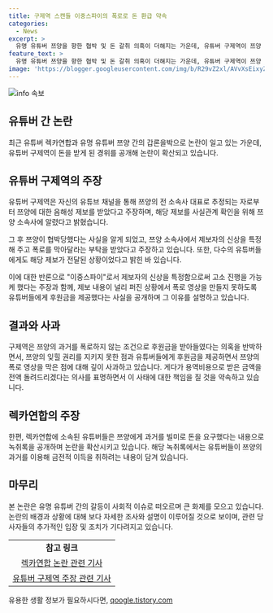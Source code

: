 ```yaml
---
title: 구제역 스캔들 이중스파이의 폭로로 돈 환급 약속
categories:
  - News
excerpt: >
  유명 유튜버 쯔양을 향한 협박 및 돈 갈취 의혹이 더해지는 가운데, 유튜버 구제역이 쯔양 측으로부터 돈을 받게된 경위를 공개하며 논란을 더 키웠다. 구제역은 쯔양 소속사로부터 제보를 받고 이를 취합해 제보자를 특정한 후, 쯔양을 협박하고 있는 사실을 알아냈다고 주장했다. 돈을 받은 것을 부정하며 쯔양이 폭로당하는 것을 막기 위해 유튜버들에게 후원금을 제공한 것으로 밝혀졌다. 한편, 일부 유튜버들이 쯔양을 과거를 이용해 돈을 갈취하려는 의도를 드러낸 녹취록도 공개돼 논란이 확산되고 있다.
feature_text: >
  유명 유튜버 쯔양을 향한 협박 및 돈 갈취 의혹이 더해지는 가운데, 유튜버 구제역이 쯔양 측으로부터 돈을 받게된 경위를 공개하며 논란을 더 키웠다. 구제역은 쯔양 소속사로부터 제보를 받고 이를 취합해 제보자를 특정한 후, 쯔양을 협박하고 있는 사실을 알아냈다고 주장했다. 돈을 받은 것을 부정하며 쯔양이 폭로당하는 것을 막기 위해 유튜버들에게 후원금을 제공한 것으로 밝혀졌다. 한편, 일부 유튜버들이 쯔양을 과거를 이용해 돈을 갈취하려는 의도를 드러낸 녹취록도 공개돼 논란이 확산되고 있다.
image: 'https://blogger.googleusercontent.com/img/b/R29vZ2xl/AVvXsEixyZcFfHzMRdzZMjFBmAUKJYCLCGyLL1o632UiGVXcaFdKo_bkvkuCioo0uUKlGfBVcT3P84aROyZIXSBEx3Aw5nCQ3pTgDom1WDC4m8eifvWiAmWEEVb4x6G_l8C0QH225ldMjyaFvpxGEBGNO37VmDTDMHGhJPq73UglMfDca1-0aw/s1600/blogspot.png'
---
```


<p><img src="https://blogger.googleusercontent.com/img/b/R29vZ2xl/AVvXsEixyZcFfHzMRdzZMjFBmAUKJYCLCGyLL1o632UiGVXcaFdKo_bkvkuCioo0uUKlGfBVcT3P84aROyZIXSBEx3Aw5nCQ3pTgDom1WDC4m8eifvWiAmWEEVb4x6G_l8C0QH225ldMjyaFvpxGEBGNO37VmDTDMHGhJPq73UglMfDca1-0aw/s1600/blogspot.png" alt="info 속보" /></p>

<h2 data-ke-size="size26">유튜버 간 논란</h2>

<p data-ke-size="size16">최근 유튜버 렉카연합과 유명 유튜버 쯔양 간의 갑론을박으로 논란이 일고 있는 가운데, 유튜버 구제역이 돈을 받게 된 경위를 공개해 논란이 확산되고 있습니다.</p>

<h2 data-ke-size="size24">유튜버 구제역의 주장</h2>

<p data-ke-size="size16">유튜버 구제역은 자신의 유튜브 채널을 통해 쯔양의 전 소속사 대표로 추정되는 자로부터 쯔양에 대한 음해성 제보를 받았다고 주장하며, 해당 제보를 사실관계 확인을 위해 쯔양 소속사에 알렸다고 밝혔습니다.</p>

<p data-ke-size="size16">그 후 쯔양이 협박당했다는 사실을 알게 되었고, 쯔양 소속사에서 제보자의 신상을 특정해 주고 폭로를 막아달라는 부탁을 받았다고 주장하고 있습니다. 또한, 다수의 유튜버들에게도 해당 제보가 전달된 상황이었다고 밝힌 바 있습니다.</p>

<p data-ke-size="size16">이에 대한 반론으로 "이중스파이"로서 제보자의 신상을 특정함으로써 고소 진행을 가능케 했다는 주장과 함께, 제보 내용이 널리 퍼진 상황에서 폭로 영상을 만들지 못하도록 유튜버들에게 후원금을 제공했다는 사실을 공개하며 그 이유를 설명하고 있습니다.</p>

<h2 data-ke-size="size24">결과와 사과</h2>

<p data-ke-size="size16">구제역은 쯔양의 과거를 폭로하지 않는 조건으로 후원금을 받아들였다는 의혹을 반박하면서, 쯔양의 잊힐 권리를 지키지 못한 점과 유튜버들에게 후원금을 제공하면서 쯔양의 폭로 영상을 막은 점에 대해 깊이 사과하고 있습니다. 게다가 용역비용으로 받은 금액을 전액 돌려드리겠다는 의사를 표명하면서 이 사태에 대한 책임을 질 것을 약속하고 있습니다.</p>

<h2 data-ke-size="size24">렉카연합의 주장</h2>

<p data-ke-size="size16">한편, 렉카연합에 소속된 유튜버들은 쯔양에게 과거를 빌미로 돈을 요구했다는 내용으로 녹취록을 공개하며 논란을 확산시키고 있습니다. 해당 녹취록에서는 유튜버들이 쯔양의 과거를 이용해 금전적 이득을 취하려는 내용이 담겨 있습니다.</p>

<h2 data-ke-size="size24">마무리</h2>

<p data-ke-size="size16">본 논란은 유명 유튜버 간의 갈등이 사회적 이슈로 떠오르며 큰 화제를 모으고 있습니다. 논란의 배경과 상황에 대해 보다 자세한 조사와 설명이 이루어질 것으로 보이며, 관련 당사자들의 추가적인 입장 및 조치가 기다려지고 있습니다.</p>

<table>
  <tr>
    <td style="text-align: center; height: 17px;"><b>참고 링크</b></td>
  </tr>
  <tr>
    <td style="text-align: center; height: 17px;"><a href="링크">렉카연합 논란 관련 기사</a></td>
  </tr>
  <tr>
    <td style="text-align: center; height: 17px;"><a href="링크">유튜버 구제역 주장 관련 기사</a></td>
  </tr>
</table>
유용한 생활 정보가 필요하시다면, <a href="https://qoogle.tistory.com" rel="dofollow">qoogle.tistory.com</a>



